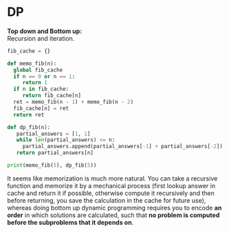 # DP

**Top down and Bottom up:** <br />
Recursion and iteration. <br />
````python
fib_cache = {}

def memo_fib(n):
  global fib_cache
  if n == 0 or n == 1:
     return 1
  if n in fib_cache:
     return fib_cache[n]
  ret = memo_fib(n - 1) + memo_fib(n - 2)
  fib_cache[n] = ret
  return ret

def dp_fib(n):
   partial_answers = [1, 1]
   while len(partial_answers) <= n:
     partial_answers.append(partial_answers[-1] + partial_answers[-2])
   return partial_answers[n]

print(memo_fib(5), dp_fib(5))
````
It seems like memorization is much more natural. You can take a recursive function and memorize it by a mechanical process (first lookup answer in cache and return it if possible, otherwise compute it recursively and then before returning, you save the calculation in the cache for future use), whereas doing bottom up dynamic programming requires you to encode **an order** in which solutions are calculated, such that **no problem is computed before the subproblems that it depends on**. <br />

